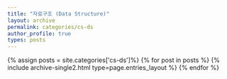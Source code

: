 ```yaml
---
title: "자료구조 (Data Structure)"
layout: archive
permalink: categories/cs-ds
author_profile: true
types: posts
---
```


{% assign posts = site.categories['cs-ds']%}
{% for post in posts %}
  {% include archive-single2.html type=page.entries_layout %}
{% endfor %}


